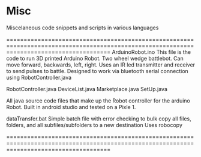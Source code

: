 # Misc
Miscelaneous code snippets and scripts in various languages

==========================================================================================================================================
ArduinoRobot.ino
This file is the code to run 3D printed Arduino Robot. Two wheel wedge battlebot.
Can move forward, backwards, left, right.
Uses an IR led transmitter and receiver to send pulses to battle.
Designed to work via bluetooth serial connection using RobotController.java

RobotController.java
DeviceList.java
Marketplace.java
SetUp.java

All java source code files that make up the Robot controller for the arduino Robot.
Built in android studio and tested on a Pixle 1. 

dataTransfer.bat
Simple batch file with error checking to bulk copy all files, folders, and all subfiles/subfolders to a new destination
Uses robocopy

==========================================================================================================================================
